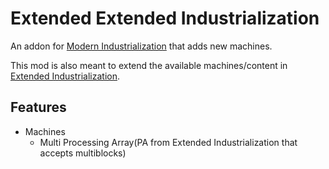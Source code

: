 # Extended Extended Industrialization
An addon for [Modern Industrialization](https://modrinth.com/mod/modern-industrialization) that adds new machines.

This mod is also meant to extend the available machines/content in [Extended Industrialization](https://modrinth.com/mod/extended-industrialization).

## Features
- Machines
  - Multi Processing Array(PA from Extended Industrialization that accepts multiblocks)